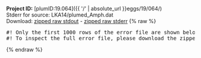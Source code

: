 **Project ID:** [plumID:19.064]({{ '/' | absolute_url }}eggs/19/064/)  
Stderr for source:  LKA14/plumed_Amph.dat   
Download: [zipped raw stdout](plumed_Amph.dat.plumed.stdout.txt.zip) - [zipped raw stderr](plumed_Amph.dat.plumed.stderr.txt.zip) 
{% raw %}
<pre>
#! Only the first 1000 rows of the error file are shown below
#! To inspect the full error file, please download the zipped raw stderr file above
</pre>
{% endraw %}
